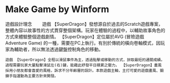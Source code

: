 # Make Game by Winform
遊戲設計理念
　　遊戲 【SuperDragon】發想源自於過去的Scratch遊戲專案，整體內容以故事性的方式貫穿整個架構。玩家在體驗的過程中，以輔助故事角色的方式來體驗整個遊戲劇情。 【SuperDragon】定位屬於AVG (冒險遊戲 Adventure Game) 的一種，需要在PC上執行。有別於傳統的橫向卷軸模式，因玩家為輔助者，所以無法透過鍵盤控制角色的移動。

    遊戲 【SuperDragon】全程以滑鼠事件為主，透過點擊或移動的方式，拚取最短的通關成績。過程需要玩家大量點擊滑鼠左(右)鍵，能藉此紓發平日積累之壓力。 【SuperDragon】畫風採用小朋友都會喜愛的風格，訴求不分年齡層的設計。本款遊戲主軸，主打可愛的遊戲畫風、鍛鍊手指運動為主要方針來開發。
